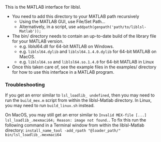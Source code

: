 This is the MATLAB interface for liblsl.

* You need to add this directory to your MATLAB path recursively
    * Using the MATLAB GUI, use File/Set Path...
    * Alternatively, in a script, use `addpath(genpath('path/to/liblsl-Matlab'));`
* The bin/ directory needs to contain an up-to-date build of the library file for your MATLAB version.
    * e.g. liblsl64.dll for 64-bit MATLAB on Windows.
    * e.g. `liblsl64.dylib` and `liblsl64.1.4.0.dylib` for 64-bit MATLAB on MacOS.
    * e.g. `liblsl64.so` and `liblsl64.so.1.4.0` for 64-bit MATLAB in Linux
* Once this taken care of, see the example files in the examples/ directory for how to use this interface in a MATLAB program.

### Troubleshooting

If you get an error similar to `lsl_loadlib_ undefined`, then you may need to run the `build_mex.m` script from within the liblsl-Matlab directory. In Linux, you may need to run `build_linux.sh` instead.

On MacOS, you may still get an error similar to `Invalid MEX-file [...] lsl_loadlib_.mexmaci64; Reason: image not found.`. To fix this run the following command in a Terminal window from within the liblsl-Matlab directory: `install_name_tool -add_rpath "@loader_path/" bin/lsl_loadlib_.mexmaci64`

